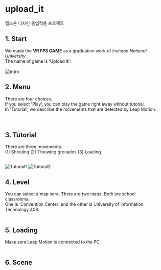 # upload_it
캡스톤 디자인 졸업작품 프로젝트
<br>

## 1. Start
We made the __VR FPS GAME__ as a graduation work of _Incheon National University_.\
The name of game is 'Upload it!'.
<br> <br>
![intro](https://user-images.githubusercontent.com/64337152/116034215-e19a6380-a69d-11eb-8a1c-b912a58276a4.gif)

## 2. Menu
There are four choices.\
If you select 'Play', you can play the game right away without tutorial.\
In 'Tutorial', we describe the movements that are detected by Leap Motion.\
<br> <br>

## 3. Tutorial
There are three movements.\
(1) Shooting (2) Throwing grenades (3) Loading
<br> <br>

![Tutorial1](https://user-images.githubusercontent.com/64337152/111017731-8a477900-83f8-11eb-8447-650bb3154b53.gif)
![Tutorial2](https://user-images.githubusercontent.com/64337152/111017735-8c113c80-83f8-11eb-9c46-4ddc10c000c4.gif)

## 4. Level
You can select a map here. There are two maps. Both are school classrooms.\
One is 'Convention Center' and the other is University of Information Technology 408.
<br> <br>

## 5. Loading
Make sure Leap Motion is connected to the PC.
<br> <br>

## 6. Scene
<br> <br>
